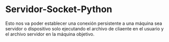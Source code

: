 # Servidor-Socket-Python

Esto nos va poder establecer una conexión persistente a una máquina sea servidor o dispositivo solo ejecutando el archivo de cliaente en el usuario y el archivo servidor en la máquina objetivo.
